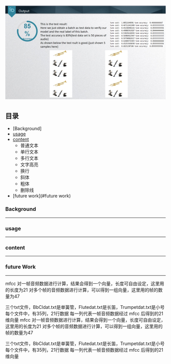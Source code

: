 # [![result](Media/testing.png)](https://github.com/NH1900)
## 目录
* [Background]
* [usage](#usage)
* [content](#content)
    * 普通文本
    * 单行文本
    * 多行文本
    * 文字高亮
    * 换行
    * 斜体
    * 粗体
    * 删除线
* [future work](#future work)

### Background
------

### usage
------

### content
------

### future Work
------

mfcc 对一帧音频数据进行计算，结果会得到一个向量，长度可自由设定，这里用的长度为21
对多个帧的音频数据进行计算，可以得到一组向量，这里用的帧的数量为47

三个txt文件，BbCldat.txt是单簧管，Flutedat.txt是长笛，Trumpetdat.txt是小号
每个文件中，有35列，21行数据
每一列代表一帧音频数据经过 mfcc 后得到的21维向量
mfcc 对一帧音频数据进行计算，结果会得到一个向量，长度可自由设定，这里用的长度为21
对多个帧的音频数据进行计算，可以得到一组向量，这里用的帧的数量为47

三个txt文件，BbCldat.txt是单簧管，Flutedat.txt是长笛，Trumpetdat.txt是小号
每个文件中，有35列，21行数据
每一列代表一帧音频数据经过 mfcc 后得到的21维向量
